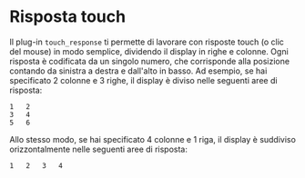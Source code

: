 # Risposta touch

Il plug-in `touch_response` ti permette di lavorare con risposte touch (o clic del mouse) in modo semplice, dividendo il display in righe e colonne. Ogni risposta è codificata da un singolo numero, che corrisponde alla posizione contando da sinistra a destra e dall'alto in basso. Ad esempio, se hai specificato 2 colonne e 3 righe, il display è diviso nelle seguenti aree di risposta:

	1	2
	3	4
	5	6

Allo stesso modo, se hai specificato 4 colonne e 1 riga, il display è suddiviso orizzontalmente nelle seguenti aree di risposta:

	1	2	3	4